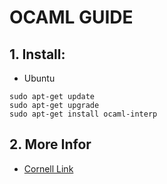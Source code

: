# **OCAML GUIDE**
## 1. Install: 
* Ubuntu
```
sudo apt-get update
sudo apt-get upgrade
sudo apt-get install ocaml-interp
```
## 2. More Infor
* [Cornell Link](https://cs3110.github.io/textbook/chapters/basics/toplevel.html)
